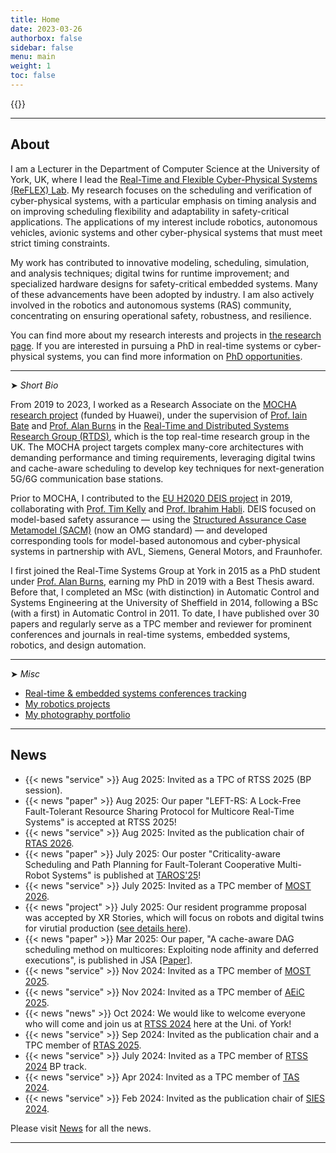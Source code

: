 ```yaml
---
title: Home
date: 2023-03-26
authorbox: false
sidebar: false
menu: main
weight: 1
toc: false
---
```


{{<contact>}}

---



## About
I am a Lecturer in the Department of Computer Science at the University of York, UK, where I lead the [Real-Time and Flexible Cyber-Physical Systems (ReFLEX) Lab](https://www.xiaotiandai.com/lab/). My research focuses on the scheduling and verification of cyber-physical systems, with a particular emphasis on timing analysis and on improving scheduling flexibility and adaptability in safety-critical applications. The applications of my interest include robotics, autonomous vehicles, avionic systems and other cyber-physical systems that must meet strict timing constraints.

My work has contributed to innovative modeling, scheduling, simulation, and analysis techniques; digital twins for runtime improvement; and specialized hardware designs for safety-critical embedded systems. Many of these advancements have been adopted by industry. I am also actively involved in the robotics and autonomous systems (RAS) community, concentrating on ensuring operational safety, robustness, and resilience.

You can find more about my research interests and projects in [the research page](https://www.xiaotiandai.com/research). If you are interested in pursuing a PhD in real-time systems or cyber-physical systems, you can find more information on [PhD opportunities](https://www.xiaotiandai.com/opportunities/).

---

➤ *Short Bio*

From 2019 to 2023, I worked as a Research Associate on the [MOCHA research project](https://www.cs.york.ac.uk/rts/mocha/) (funded by Huawei), under the supervision of [Prof. Iain Bate](https://www-users.cs.york.ac.uk/~ijb/) and [Prof. Alan Burns](https://www-users.cs.york.ac.uk/~burns/) in the [Real-Time and Distributed Systems Research Group (RTDS)](https://www.cs.york.ac.uk/rts/index.html), which is the top real-time research group in the UK. The MOCHA project targets complex many-core architectures with demanding performance and timing requirements, leveraging digital twins and cache-aware scheduling to develop key techniques for next-generation 5G/6G communication base stations.

Prior to MOCHA, I contributed to the [EU H2020 DEIS project](https://deis-project.eu) in 2019, collaborating with [Prof. Tim Kelly](https://www.cs.york.ac.uk/people/tpk) and [Prof. Ibrahim Habli](https://www.cs.york.ac.uk/people/ihabli). DEIS focused on model-based safety assurance — using the [Structured Assurance Case Metamodel (SACM)](https://www.omg.org/spec/SACM/2.0/About-SACM/) (now an OMG standard) — and developed corresponding tools for model-based autonomous and cyber-physical systems in partnership with AVL, Siemens, General Motors, and Fraunhofer.

I first joined the Real-Time Systems Group at York in 2015 as a PhD student under [Prof. Alan Burns](https://www-users.cs.york.ac.uk/~burns/), earning my PhD in 2019 with a Best Thesis award. Before that, I completed an MSc (with distinction) in Automatic Control and Systems Engineering at the University of Sheffield in 2014, following a BSc (with a first) in Automatic Control in 2011. To date, I have published over 30 papers and regularly serve as a TPC member and reviewer for prominent conferences and journals in real-time systems, embedded systems, robotics, and design automation.

---

➤ *Misc*

- [Real-time & embedded systems conferences tracking](https://automaticdai.github.io/realtime-embedded-conferences/)
- [My robotics projects](https://www.xiaotiandai.com/robots/)
- [My photography portfolio](https://automaticdai.wixsite.com/home)

---

## News

- {{< news "service" >}} Aug 2025: Invited as a TPC of RTSS 2025 (BP session).
- {{< news "paper" >}} Aug 2025: Our paper "LEFT-RS: A Lock-Free Fault-Tolerant Resource Sharing Protocol for Multicore Real-Time Systems" is accepted at RTSS 2025!
- {{< news "service" >}} Aug 2025: Invited as the publication chair of [RTAS 2026](https://2026.rtas.org/).
- {{< news "paper" >}} July 2025: Our poster "Criticality-aware Scheduling and Path Planning for Fault-Tolerant Cooperative Multi-Robot Systems" is published at [TAROS'25](https://taros-conference.org/)!
- {{< news "service" >}} July 2025: Invited as a TPC member of [MOST 2026](https://ieeemobility.org/MOST2026/).
- {{< news "project" >}} July 2025: Our resident programme proposal was accepted by XR Stories, which will focus on robots and digital twins for virutial production ([see details here](https://xrstories.co.uk/xr-stories-welcomes-university-of-york-researchers-in-residence/)).
- {{< news "paper" >}} Mar 2025: Our paper, "A cache-aware DAG scheduling method on multicores: Exploiting node affinity and deferred executions", is published in JSA [[Paper]](https://www.sciencedirect.com/science/article/pii/S138376212500044X).
- {{< news "service" >}} Nov 2024: Invited as a TPC member of [MOST 2025](https://ieeemobility.org/MOST2025/).
- {{< news "service" >}} Nov 2024: Invited as a TPC member of [AEiC 2025](https://www.ada-europe.org/conference2025/).
- {{< news "news" >}} Oct 2024: We would like to welcome everyone who will come and join us at [RTSS 2024](https://2024.rtss.org/) here at the Uni. of York!
- {{< news "service" >}} Sep 2024: Invited as the publication chair and a TPC member of [RTAS 2025](https://2025.rtas.org/).
- {{< news "service" >}} July 2024: Invited as a TPC member of [RTSS 2024](https://2024.rtss.org/) BP track.
- {{< news "service" >}} Apr 2024: Invited as a TPC member of [TAS 2024](https://symposium.tas.ac.uk/2024/).
- {{< news "service" >}} Feb 2024: Invited as the publication chair of [SIES 2024](https://ieee-sies.org/).

Please visit [News](https://www.xiaotiandai.com/news) for all the news.

---
